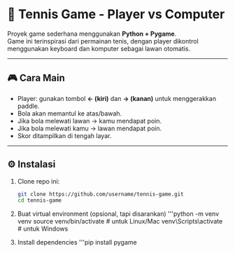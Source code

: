 # 🎾 Tennis Game - Player vs Computer

Proyek game sederhana menggunakan **Python + Pygame**.  
Game ini terinspirasi dari permainan tenis, dengan player dikontrol menggunakan keyboard dan komputer sebagai lawan otomatis.

---

## 🎮 Cara Main
- Player: gunakan tombol **← (kiri)** dan **→ (kanan)** untuk menggerakkan paddle.
- Bola akan memantul ke atas/bawah.  
- Jika bola melewati lawan → kamu mendapat poin.  
- Jika bola melewati kamu → lawan mendapat poin.  
- Skor ditampilkan di tengah layar.

---

## ⚙️ Instalasi
1. Clone repo ini:
   ```bash
   git clone https://github.com/username/tennis-game.git
   cd tennis-game

2. Buat virtual environment (opsional, tapi disarankan)
   '''python -m venv venv
   source venv/bin/activate   # untuk Linux/Mac
   venv\Scripts\activate      # untuk Windows

4. Install dependencies
   '''pip install pygame



